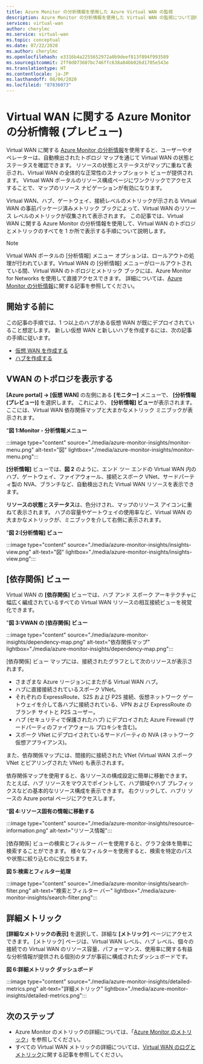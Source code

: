 ```yaml
---
title: Azure Monitor の分析情報を使用した Azure Virtual WAN の監視
description: Azure Monitor の分析情報を使用した Virtual WAN の監視について説明します
services: virtual-wan
author: cherylmc
ms.service: virtual-wan
ms.topic: conceptual
ms.date: 07/22/2020
ms.author: cherylmc
ms.openlocfilehash: e3316b4a2255652972a0b9deef813f894f993589
ms.sourcegitcommit: 2ff0d073607bc746ffc638a84bb026d1705e543e
ms.translationtype: HT
ms.contentlocale: ja-JP
ms.lasthandoff: 08/06/2020
ms.locfileid: "87836073"
---
```

# <a name="azure-monitor-insights-for-virtual-wan-preview"></a>Virtual WAN に関する Azure Monitor の分析情報 (プレビュー)

Virtual WAN に関する [Azure Monitor の分析情報](../azure-monitor/insights/network-insights-overview.md)を使用すると、ユーザーやオペレーターは、自動検出されたトポロジ マップを通じて Virtual WAN の状態とステータスを確認できます。 リソースの状態とステータスがマップに重ねて表示され、Virtual WAN の全体的な正常性のスナップショット ビューが提供されます。 Virtual WAN ポータルのリソース構成ページにワンクリックでアクセスすることで、マップのリソース ナビゲーションが有効になります。

Virtual WAN、ハブ、ゲートウェイ、接続レベルのメトリックが示される Virtual WAN の事前パッケージ済みメトリック ブックによって、Virtual WAN のリソース レベルのメトリックが収集されて表示されます。 この記事では、Virtual WAN に関する Azure Monitor の分析情報を使用して、Virtual WAN のトポロジとメトリックのすべてを 1 か所で表示する手順について説明します。

> [!NOTE]
> Virtual WAN ポータルの [分析情報] メニュー オプションは、ロールアウトの処理が行われています。Virtual WAN の [分析情報] メニューがロールアウトされている間、Virtual WAN のトポロジとメトリック ブックには、Azure Monitor for Networks を使用して直接アクセスできます。 詳細については、[Azure Monitor の分析情報](../azure-monitor/insights/network-insights-overview.md)に関する記事を参照してください。 
>

## <a name="before-you-begin"></a>開始する前に

この記事の手順では、1 つ以上のハブがある仮想 WAN が既にデプロイされていること想定します。 新しい仮想 WAN と新しいハブを作成するには、次の記事の手順に従います。

* [仮想 WAN を作成する](virtual-wan-site-to-site-portal.md#openvwan)
* [ハブを作成する](virtual-wan-site-to-site-portal.md#hub)

## <a name="view-vwan-topology"></a><a name="topology"></a>VWAN のトポロジを表示する

**[Azure portal] -> [仮想 WAN]** の左側にある **[モニター]** メニューで、 **[分析情報 (プレビュー)]** を選択します。 これにより、 **[分析情報] ビュー**が表示されます。ここには、Virtual WAN 依存関係マップと大まかなメトリック ミニブックが表示されます。

"**図 1:Monitor - 分析情報メニュー**

:::image type="content" source="./media/azure-monitor-insights/monitor-menu.png" alt-text="図" lightbox="./media/azure-monitor-insights/monitor-menu.png":::

**[分析情報]** ビューでは、**図 2** のように、エンド ツー エンドの Virtual WAN 内のハブ、ゲートウェイ、ファイアウォール、接続とスポーク VNet、サードパーティ製の NVA、ブランチなど、自動検出された Virtual WAN リソースを表示できます。

**リソースの状態**と**ステータス**は、色分けされ、マップのリソース アイコンに重ねて表示されます。 ハブの容量やゲートウェイの使用率など、Virtual WAN の大まかなメトリックが、ミニブックを介して右側に表示されます。

"**図 2:[分析情報] ビュー**

:::image type="content" source="./media/azure-monitor-insights/insights-view.png" alt-text="図" lightbox="./media/azure-monitor-insights/insights-view.png":::

## <a name="dependency-view"></a><a name="dependency"></a>[依存関係] ビュー

Virtual WAN の **[依存関係]** ビューでは、ハブ アンド スポーク アーキテクチャに幅広く編成されているすべての Virtual WAN リソースの相互接続ビューを視覚化できます。

"**図 3:VWAN の [依存関係] ビュー**

:::image type="content" source="./media/azure-monitor-insights/dependency-map.png" alt-text="依存関係マップ" lightbox="./media/azure-monitor-insights/dependency-map.png":::

[依存関係] ビュー マップには、接続されたグラフとして次のリソースが表示されます。

* さまざまな Azure リージョンにまたがる Virtual WAN ハブ。
* ハブに直接接続されているスポーク VNet。
* それぞれの ExpressRoute、S2S および P2S 接続、仮想ネットワーク ゲートウェイを介して各ハブに接続されている、VPN および ExpressRoute のブランチ サイトと P2S ユーザー。
* ハブ (セキュリティで保護されたハブ) にデプロイされた Azure Firewall (サードパーティのファイアウォール プロキシを含む)。
* スポーク VNet にデプロイされているサードパーティの NVA (ネットワーク仮想アプライアンス)。

また、依存関係マップには、間接的に接続された VNet (Virtual WAN スポーク VNet とピアリングされた VNet) も表示されます。

依存関係マップを使用すると、各リソースの構成設定に簡単に移動できます。 たとえば、ハブ リソースをマウスでポイントして、ハブ領域やハブ プレフィックスなどの基本的なリソース構成を表示できます。 右クリックして、ハブリ ソースの Azure portal ページにアクセスします。

"**図 4:リソース固有の情報に移動する**

:::image type="content" source="./media/azure-monitor-insights/resource-information.png" alt-text="リソース情報":::

[依存関係] ビューの検索とフィルター バーを使用すると、グラフ全体を簡単に検索することができます。 様々なフィルターを使用すると、検索を特定のパスや状態に絞り込むのに役立ちます。

**図 5:検索とフィルター処理**

:::image type="content" source="./media/azure-monitor-insights/search-filter.png" alt-text="検索とフィルター バー" lightbox="./media/azure-monitor-insights/search-filter.png":::

## <a name="detailed-metrics"></a><a name="detailed"></a>詳細メトリック

**[詳細なメトリックの表示]** を選択して、詳細な **[メトリック]** ページにアクセスできます。 [メトリック] ページは、Virtual WAN レベル、ハブ レベル、個々の接続での Virtual WAN のリソース容量、パフォーマンス、使用率に関する有益な分析情報が提供される個別のタブが事前に構成されたダッシュボードです。

**図 6:詳細メトリック ダッシュボード**

:::image type="content" source="./media/azure-monitor-insights/detailed-metrics.png" alt-text="詳細メトリック" lightbox="./media/azure-monitor-insights/detailed-metrics.png":::

## <a name="next-steps"></a>次のステップ

* Azure Monitor のメトリックの詳細については、「[Azure Monitor のメトリック](../azure-monitor/platform/data-platform-metrics.md)」を参照してください。
* すべての Virtual WAN メトリックの詳細については、[Virtual WAN のログとメトリック](logs-metrics.md)に関する記事を参照してください。
